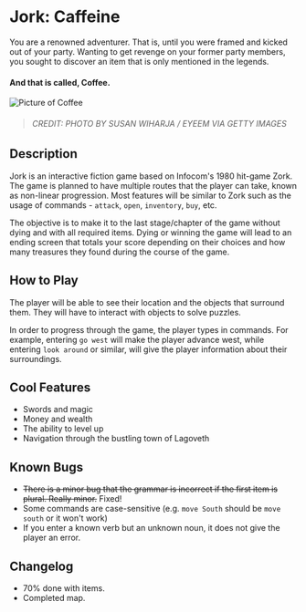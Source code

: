 # Jork: Caffeine
You are a renowned adventurer. That is, until you were framed and kicked out of your party. Wanting to get revenge on your former party members, you sought to discover an item that is only mentioned in the legends.
#### And that is called, Coffee.

![Picture of Coffee](https://imagesvc.meredithcorp.io/v3/mm/image?url=https%3A%2F%2Fstatic.onecms.io%2Fwp-content%2Fuploads%2Fsites%2F19%2F2018%2F02%2F13%2Ffield-image-gettyimages-604221729-2000.jpg)
>###### CREDIT: PHOTO BY SUSAN WIHARJA / EYEEM VIA GETTY IMAGES

## Description
Jork is an interactive fiction game based on Infocom's 1980 hit-game Zork. The game is planned to have multiple routes that the player can take, known as non-linear progression. Most features will be similar to Zork such as the usage of commands - `attack`, `open`, `inventory`, `buy`, etc.

The objective is to make it to the last stage/chapter of the game without dying and with all required items. Dying or winning the game will lead to an ending screen that totals your score depending on their choices and how many treasures they found during the course of the game.

## How to Play
The player will be able to see their location and the objects that surround them. They will have to interact with objects to solve puzzles.

In order to progress through the game, the player types in commands. For example, entering `go west` will make the player advance west, while entering `look around` or similar, will give the player information about their surroundings.

## Cool Features
* Swords and magic
* Money and wealth
* The ability to level up
* Navigation through the bustling town of Lagoveth 

## Known Bugs
* ~~There is a minor bug that the grammar is incorrect if the first item is plural. Really minor.~~ Fixed!
* Some commands are case-sensitive (e.g. `move South` should be `move south` or it won't work)
* If you enter a known verb but an unknown noun, it does not give the player an error.

## Changelog
* 70% done with items.
* Completed map.